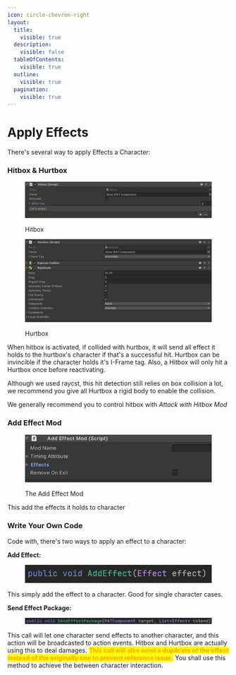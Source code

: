 ```yaml
---
icon: circle-chevron-right
layout:
  title:
    visible: true
  description:
    visible: false
  tableOfContents:
    visible: true
  outline:
    visible: true
  pagination:
    visible: true
---
```


# Apply Effects

There's several way to apply Effects a Character:

### Hitbox & Hurtbox

<figure><img src="../../.gitbook/assets/image (2) (1).png" alt=""><figcaption><p>Hitbox</p></figcaption></figure>

<figure><img src="../../.gitbook/assets/image (2) (1) (1).png" alt=""><figcaption><p>Hurtbox</p></figcaption></figure>

When hitbox is activated, if collided with hurtbox, it will send all effect it holds to the hurtbox's character if that's a successful hit. Hurtbox can be invincible if the character holds it's I-Frame tag. Also, a Hitbox will only hit a Hurtbox once before reactivating.

Although we used raycst, this hit detection still relies on box collision a lot, we recommend you give all Hurtbox a rigid body to enable the collision.



We generally recommend you to control hitbox with _Attack with Hitbox Mod_

### Add Effect Mod

<figure><img src="../../.gitbook/assets/image (3) (1).png" alt=""><figcaption><p>The Add Effect Mod</p></figcaption></figure>

This add the effects it holds to character

### Write Your Own Code

Code with, there's two ways to apply an effect to a character:

**Add Effect:**&#x20;

<figure><img src="../../.gitbook/assets/image (76).png" alt=""><figcaption></figcaption></figure>

This simply add the effect to a character. Good for single character cases.



**Send Effect Package:**&#x20;

<figure><img src="../../.gitbook/assets/image (77).png" alt=""><figcaption></figcaption></figure>

This call will let one character send effects to another character, and this action will be broadcasted to action events. Hitbox and Hurtbox are actually using this to deal damages. <mark style="color:orange;">**This call will also send a duplicate of the effect instead of the originally one to prevent reference issue.**</mark> You shall use this method to achieve the between character interaction.

